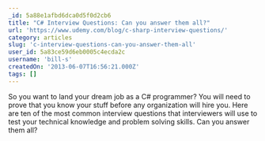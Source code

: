 ```yaml
---
_id: 5a88e1afbd6dca0d5f0d2cb6
title: "C# Interview Questions: Can you answer them all?"
url: 'https://www.udemy.com/blog/c-sharp-interview-questions/'
category: articles
slug: 'c-interview-questions-can-you-answer-them-all'
user_id: 5a83ce59d6eb0005c4ecda2c
username: 'bill-s'
createdOn: '2013-06-07T16:56:21.000Z'
tags: []
---
```


<div>So you want to land your dream job as a C# programmer? You will need to prove that you know your stuff before any organization will hire you. Here are ten of the most common interview questions that interviewers will use to test your technical knowledge and problem solving skills. Can you answer them all?</div>
